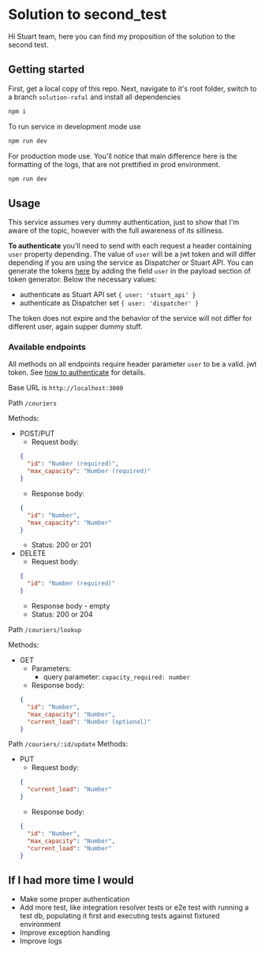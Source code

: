 # Solution to second_test

Hi Stuart team, here you can find my proposition of the solution to the second test.

## Getting started

First, get a local copy of this repo. Next, navigate to it's root folder, switch to a branch `solution-rafal` and install all dependencies

```bash
npm i
```

To run service in development mode use

```bash
npm run dev
```

For production mode use. You'll notice that main difference here is the formatting of the logs, that are not prettified in prod environment.

```bash
npm run dev
```

## Usage

This service assumes very dummy authentication, just to show that I'm aware of the topic, however with the full awareness of its silliness.

**To authenticate** you'll need to send with each request a header containing `user` property depending. The value of `user` will be a jwt token and will differ depending if you are using the service as Dispatcher or Stuart API. You can generate the tokens [here](https://jwt.io/) by adding the field `user` in the payload section of token generator. Below the necessary values:

- authenticate as Stuart API set `{ user: 'stuart_api' }`
- authenticate as Dispatcher set `{ user: 'dispatcher' }`

The token does not expire and the behavior of the service will not differ for different user, again supper dummy stuff.

### Available endpoints

All methods on all endpoints require header parameter `user` to be a valid. jwt token. See [how to authenticate](#usage) for details.

Base URL is `http://localhost:3000`

Path `/couriers`

Methods:

- POST/PUT
  - Request body:
  ```json
  {
    "id": "Number (required)",
    "max_capacity": "Number (required)"
  }
  ```
  - Response body:
  ```json
  {
    "id": "Number",
    "max_capacity": "Number"
  }
  ```
  - Status: 200 or 201
- DELETE
  - Request body:
  ```json
  {
    "id": "Number (required)"
  }
  ```
  - Response body - empty
  - Status: 200 or 204

Path `/couriers/lookup`

Methods:

- GET
  - Parameters:
    - query parameter: `capacity_required: number`
  - Response body:
  ```json
  {
    "id": "Number",
    "max_capacity": "Number",
    "current_load": "Number (optional)"
  }
  ```

Path `/couriers/:id/update`
Methods:

- PUT
  - Request body:
  ```json
  {
    "current_load": "Number"
  }
  ```
  - Response body:
  ```json
  {
    "id": "Number",
    "max_capacity": "Number",
    "current_load": "Number"
  }
  ```

## If I had more time I would

- Make some proper authentication
- Add more test, like integration resolver tests or e2e test with running a test db, populating it first and executing tests against fixtured environment
- Improve exception handling
- Improve logs
